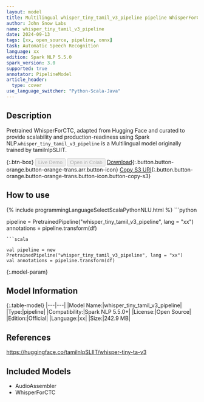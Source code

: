 ```yaml
---
layout: model
title: Multilingual whisper_tiny_tamil_v3_pipeline pipeline WhisperForCTC from tamilnlpSLIIT
author: John Snow Labs
name: whisper_tiny_tamil_v3_pipeline
date: 2024-09-13
tags: [xx, open_source, pipeline, onnx]
task: Automatic Speech Recognition
language: xx
edition: Spark NLP 5.5.0
spark_version: 3.0
supported: true
annotator: PipelineModel
article_header:
  type: cover
use_language_switcher: "Python-Scala-Java"
---
```


## Description

Pretrained WhisperForCTC, adapted from Hugging Face and curated to provide scalability and production-readiness using Spark NLP.`whisper_tiny_tamil_v3_pipeline` is a Multilingual model originally trained by tamilnlpSLIIT.

{:.btn-box}
<button class="button button-orange" disabled>Live Demo</button>
<button class="button button-orange" disabled>Open in Colab</button>
[Download](https://s3.amazonaws.com/auxdata.johnsnowlabs.com/public/models/whisper_tiny_tamil_v3_pipeline_xx_5.5.0_3.0_1726217134627.zip){:.button.button-orange.button-orange-trans.arr.button-icon}
[Copy S3 URI](s3://auxdata.johnsnowlabs.com/public/models/whisper_tiny_tamil_v3_pipeline_xx_5.5.0_3.0_1726217134627.zip){:.button.button-orange.button-orange-trans.button-icon.button-copy-s3}

## How to use



<div class="tabs-box" markdown="1">
{% include programmingLanguageSelectScalaPythonNLU.html %}
```python

pipeline = PretrainedPipeline("whisper_tiny_tamil_v3_pipeline", lang = "xx")
annotations =  pipeline.transform(df)   

```
```scala

val pipeline = new PretrainedPipeline("whisper_tiny_tamil_v3_pipeline", lang = "xx")
val annotations = pipeline.transform(df)

```
</div>

{:.model-param}
## Model Information

{:.table-model}
|---|---|
|Model Name:|whisper_tiny_tamil_v3_pipeline|
|Type:|pipeline|
|Compatibility:|Spark NLP 5.5.0+|
|License:|Open Source|
|Edition:|Official|
|Language:|xx|
|Size:|242.9 MB|

## References

https://huggingface.co/tamilnlpSLIIT/whisper-tiny-ta-v3

## Included Models

- AudioAssembler
- WhisperForCTC